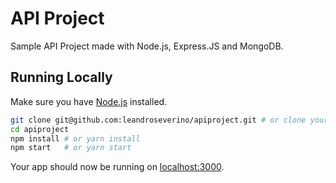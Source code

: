 # API Project

Sample API Project made with Node.js, Express.JS and MongoDB.


## Running Locally

Make sure you have [Node.js](http://nodejs.org/) installed.

```sh
git clone git@github.com:leandroseverino/apiproject.git # or clone your own fork
cd apiproject
npm install # or yarn install
npm start   # or yarn start
```

Your app should now be running on [localhost:3000](http://localhost:3000/).

